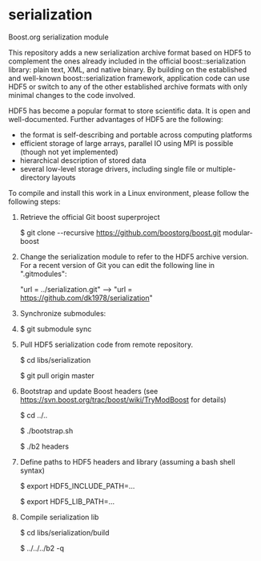 serialization
=============

Boost.org serialization module

This repository adds a new serialization archive format based on HDF5 
to complement the ones already included in the official boost::serialization library: plain text, XML, and 
native binary. By building on the established and well-known boost::serialization framework, 
application code can use HDF5 or switch to any of the other established archive formats with 
only minimal changes to the code involved.

HDF5 has become a popular format to store scientific data. It is open and well-documented. 
Further advantages of HDF5 are the following:

* the format is self-describing and portable across computing platforms
* efficient storage of large arrays, parallel IO using MPI is possible (though not yet implemented)
* hierarchical description of stored data
* several low-level storage drivers, including single file or multiple-directory layouts

To compile and install this work in a Linux environment, please follow the following steps:

1. Retrieve the official Git boost superproject

    $ git clone --recursive https://github.com/boostorg/boost.git modular-boost

2. Change the serialization module to refer to the HDF5 archive version. For a recent
version of Git you can edit the following line in ".gitmodules":

    "url = ../serialization.git" --> "url = https://github.com/dk1978/serialization"

3. Synchronize submodules:
4. 
    $ git submodule sync

4. Pull HDF5 serialization code from remote repository.

    $ cd libs/serialization

    $ git pull origin master

5. Bootstrap and update Boost headers (see https://svn.boost.org/trac/boost/wiki/TryModBoost for details)

    $ cd ../..

    $ ./bootstrap.sh

    $ ./b2 headers


6. Define paths to HDF5 headers and library (assuming a bash shell syntax)

    $ export HDF5_INCLUDE_PATH=...

    $ export HDF5_LIB_PATH=...

7. Compile serialization lib

    $ cd libs/serialization/build

    $ ../../../b2 -q
